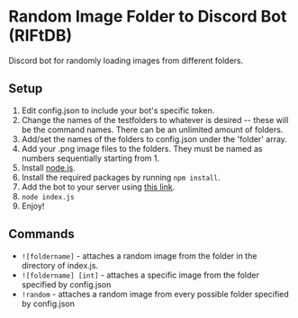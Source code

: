 # Random Image Folder to Discord Bot (RIFtDB)
Discord bot for randomly loading images from different folders.

## Setup
1. Edit config.json to include your bot's specific token.
2. Change the names of the testfolders to whatever is desired -- these will be the command names. 
  There can be an unlimited amount of folders. 
3. Add/set the names of the folders to config.json under the 'folder' array.
4. Add your .png image files to the folders. They must be named as numbers sequentially starting from 1.
5. Install [node.js](https://nodejs.org/en/).
5. Install the required packages by running `npm install`.
6. Add the bot to your server using [this link](https://discordapi.com/permissions.html).
7. `node index.js`
8. Enjoy!

## Commands
- `![foldername]` - attaches a random image from the folder in the directory of index.js.
- `![foldername] [int]` - attaches a specific image from the folder specified by config.json
- `!random` - attaches a random image from every possible folder specified by config.json

